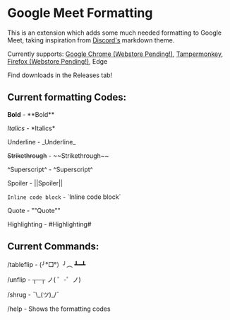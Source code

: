 # Google Meet Formatting
This is an extension which adds some much needed formatting to Google Meet, taking inspiration from [Discord's](https://discord.com) markdown theme.


Currently supports: [Google Chrome (Webstore Pending!)](https://chrome.google.com/webstore/detail/ohkikbaddjhnjcifcolepmbkienojiph/preview), [Tampermonkey](https://greasyfork.org/en/scripts/423718-google-meet-formatting), [Firefox (Webstore Pending!)](https://addons.mozilla.org/en-US/firefox/addon/google-meet-formatting/), Edge

Find downloads in the Releases tab!

## Current formatting Codes:
**Bold** - \*\*Bold\*\*

*Italics* - \*Italics\*

Underline - \_Underline\_

~~Strikethrough~~ - \~\~Strikethrough\~\~

^Superscript^ - \^Superscript\^

Spoiler - ||Spoiler||

`Inline code block` - \`Inline code block\`

Quote - ""Quote""

Highlighting - #Highlighting#

## Current Commands:
/tableflip - (╯°□°）╯︵ ┻━┻

/unflip - ┬─┬ ノ( ゜-゜ノ)

/shrug - ¯\\\_(ツ)\_/¯

/help - Shows the formatting codes

